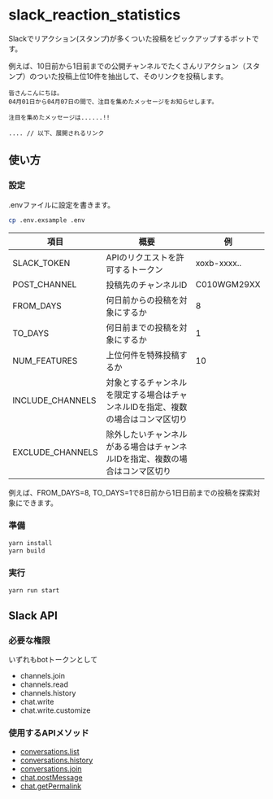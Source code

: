 # slack_reaction_statistics

Slackでリアクション(スタンプ)が多くついた投稿をピックアップするボットです。

例えば、10日前から1日前までの公開チャンネルでたくさんリアクション（スタンプ）のついた投稿上位10件を抽出して、そのリンクを投稿します。

```
皆さんこんにちは。
04月01日から04月07日の間で、注目を集めたメッセージをお知らせします。

注目を集めたメッセージは......!!

.... // 以下、展開されるリンク
```

## 使い方

### 設定
.envファイルに設定を書きます。
```sh
cp .env.exsample .env
```

| 項目 | 概要 | 例 |
| --- | --- | --- |
| SLACK_TOKEN | APIのリクエストを許可するトークン | xoxb-xxxx.. |
| POST_CHANNEL | 投稿先のチャンネルID | C010WGM29XX |
| FROM_DAYS | 何日前からの投稿を対象にするか | 8 |
| TO_DAYS | 何日前までの投稿を対象にするか | 1 | 
| NUM_FEATURES | 上位何件を特殊投稿するか | 10 |
| INCLUDE_CHANNELS | 対象とするチャンネルを限定する場合はチャンネルIDを指定、複数の場合はコンマ区切り | |
| EXCLUDE_CHANNELS | 除外したいチャンネルがある場合はチャンネルIDを指定、複数の場合はコンマ区切り | |

例えば、FROM_DAYS=8, TO_DAYS=1で8日前から1日日前までの投稿を探索対象にできます。

### 準備
```sh
yarn install
yarn build
```

### 実行
```sh
yarn run start
```

## Slack API
### 必要な権限
いずれもbotトークンとして

- channels.join
- channels.read
- channels.history
- chat.write
- chat.write.customize

### 使用するAPIメソッド

- [conversations.list](https://api.slack.com/methods/conversations.list)
- [conversations.history](https://api.slack.com/methods/conversations.history)
- [conversations.join](https://api.slack.com/methods/conversations.join)
- [chat.postMessage](https://api.slack.com/methods/chat.postMessage)
- [chat.getPermalink](https://api.slack.com/methods/chat.getPermalink)
